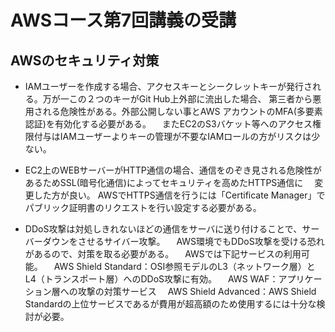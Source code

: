 # AWSコース第7回講義の受講

## AWSのセキュリティ対策

* IAMユーザーを作成する場合、アクセスキーとシークレットキーが発行される。万が一この２つのキーがGit Hub上外部に流出した場合、
  第三者から悪用される危険性がある。外部公開しない事とAWS アカウントのMFA(多要素認証)を有効化する必要がある。
　またEC2のS3バケット等へのアクセス権限付与はIAMユーザーよりキーの管理が不要なIAMロールの方がリスクは少ない。

* EC2上のWEBサーバーがHTTP通信の場合、通信をのぞき見される危険性があるためSSL(暗号化通信)によってセキュリティを高めたHTTPS通信に
　変更した方が良い。
  AWSでHTTPS通信を行うには「Certificate Manager」でパブリック証明書のリクエストを行い設定する必要がある。
　
* DDoS攻撃は対処しきれないほどの通信をサーバに送り付けることで、サーバーダウンをさせるサイバー攻撃。
　AWS環境でもDDoS攻撃を受ける恐れがあるので、対策を取る必要がある。
　AWSでは下記サービスの利用可能。
　AWS Shield Standard：OSI参照モデルのL3（ネットワーク層）とL4（トランスポート層）へのDDoS攻撃に有効。
　AWS WAF：アプリケーション層への攻撃の対策サービス
　AWS Shield Advanced：AWS Shield Standardの上位サービスであるが費用が超高額のため使用するには十分な検討が必要。　



